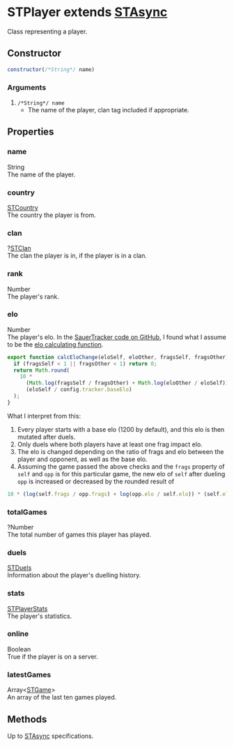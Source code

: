 # STPlayer extends [STAsync](async.md)
Class representing a player.

## Constructor
```js
constructor(/*String*/ name)
```
### Arguments
1. `/*String*/ name`
	* The name of the player, clan tag included if appropriate.

## Properties
### name
String<br/>
The name of the player.
### country
[STCountry](../struct/country.md)<br/>
The country the player is from.
### clan
?[STClan](clan.md)<br/>
The clan the player is in, if the player is in a clan.
### rank
Number<br/>
The player's rank.
### elo
Number<br/>
The player's elo. In the [SauerTracker code on GitHub](https://github.com/AngrySnout/SauerTracker), I found what I assume to be the [elo calculating function](https://github.com/AngrySnout/SauerTracker/blob/e20132fb6cacbf6d680f068d7e92d83382b3c32f/src/tracker/game.js#L104).
```js
export function calcEloChange(eloSelf, eloOther, fragsSelf, fragsOther) {
  if (fragsSelf < 1 || fragsOther < 1) return 0;
  return Math.round(
    10 *
      (Math.log(fragsSelf / fragsOther) + Math.log(eloOther / eloSelf)) *
      (eloSelf / config.tracker.baseElo)
  );
}
```
What I interpret from this:
1. Every player starts with a base elo (1200 by default), and this elo is then mutated after duels.
2. Only duels where both players have at least one frag impact elo.
3. The elo is changed depending on the ratio of frags and elo between the player and opponent, as well as the base elo.
4. Assuming the game passed the above checks and the `frags` property of `self` and `opp` is for this particular game, the new elo of `self` after dueling `opp` is increased or decreased by the rounded result of
```js
10 * (log(self.frags / opp.frags) + log(opp.elo / self.elo)) * (self.elo / baseElo)
```
### totalGames
?Number<br/>
The total number of games this player has played.
### duels
[STDuels](../struct/duels.md)<br/>
Information about the player's duelling history.
### stats
[STPlayerStats](../struct/playerstats.md)<br/>
The player's statistics.
### online
Boolean<br/>
True if the player is on a server.
### latestGames
Array<[STGame](game.md)><br/>
An array of the last ten games played.

## Methods
Up to [STAsync](async.md) specifications.
